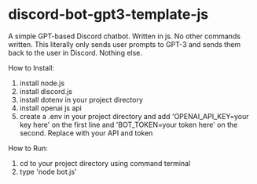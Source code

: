 # discord-bot-gpt3-template-js
A simple GPT-based Discord chatbot. Written in js. No other commands written. This literally only sends user prompts to GPT-3 and sends them back to the user in Discord. Nothing else.

How to Install:
1. install node.js
2. install discord.js
3. install dotenv in your project directory
4. install openai js api
5. create a .env in your project directory and add 'OPENAI_API_KEY=your key here' on the first line and 'BOT_TOKEN=your token here' on the second. Replace with your API and token

How to Run:
1. cd to your project directory using command terminal 
2. type 'node bot.js'
